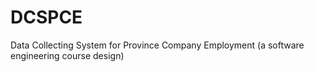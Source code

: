 # DCSPCE
Data Collecting System for Province Company Employment (a software engineering course design)

